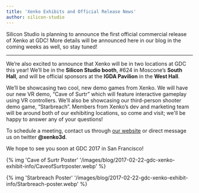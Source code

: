 ```yaml
---
title: 'Xenko Exhibits and Official Release News'
author: silicon-studio
---
```


Silicon Studio is planning to announce the first official commercial release of Xenko at GDC! More details will be announced here in our blog in the coming weeks as well, so stay tuned!

---

We’re also excited to announce that Xenko will be in two locations at GDC this year! We’ll be in the **Silicon Studio booth**, #624 in Moscone’s **South Hall**, and will be official sponsors at the **IGDA Pavilion** in the **West Hall**.

We’ll be showcasing two cool, new demo games from Xenko. We will have our new VR demo, “Cave of Surtr” which will feature interactive gameplay using VR controllers. We’ll also be showcasing our third-person shooter demo game, “Starbreach”. Members from Xenko’s dev and marketing team will be around both of our exhibiting locations, so come and visit; we'll be happy to answer any of your questions!


To schedule a meeting, contact us through [our website](http://stride3d.net/contact/) or direct message us on twitter **@xenko3d**. 

We hope to see you soon at GDC 2017 in San Francisco!

{% img 'Cave of Surtr Poster' '/images/blog/2017-02-22-gdc-xenko-exhibit-info/CaveofSurtrposter.webp' %}

{% img 'Starbreach Poster' '/images/blog/2017-02-22-gdc-xenko-exhibit-info/Starbreach-poster.webp' %}